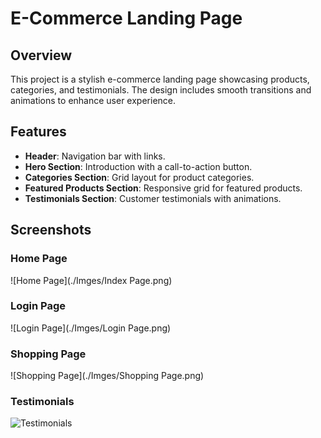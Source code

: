 # E-Commerce Landing Page

## Overview

This project is a stylish e-commerce landing page showcasing products, categories, and testimonials. The design includes smooth transitions and animations to enhance user experience.

## Features

- **Header**: Navigation bar with links.
- **Hero Section**: Introduction with a call-to-action button.
- **Categories Section**: Grid layout for product categories.
- **Featured Products Section**: Responsive grid for featured products.
- **Testimonials Section**: Customer testimonials with animations.

## Screenshots

### Home Page

![Home Page](./Imges/Index Page.png)

### Login Page

![Login Page](./Imges/Login Page.png)

### Shopping Page

![Shopping Page](./Imges/Shopping Page.png)

### Testimonials

![Testimonials](screenshots/testimonials.png)
